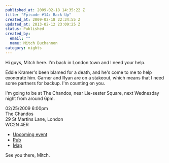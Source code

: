 ```yaml
--- 
published_at: 2009-02-18 14:35:22 Z
title: "Episode #14: Back Up"
created_at: 2009-02-18 22:34:55 Z
updated_at: 2013-02-12 23:09:25 Z
status: Published
created_by: 
  email: ""
  name: Mitch Buchannon
category: nights
---
```


Hi guys, Mitch here. I'm back in London town and I need your help.

Eddie Kramer's been blamed for a death, and he's come to me to help exonerate him. Garner and Ryan are on a stakeout, which means that I need some partners for backup. I'm counting on you.

I'm going to be at The Chandos, near Lie-sester Square, next Wednesday night from around 6pm.

02/25/2009 6:00pm  
The Chandos  
29 St Martins Lane, London  
WC2N 4ER

* [Upcoming event](http://upcoming.yahoo.com/event/1850763)
* [Pub](http://www.fancyapint.com/pubs/pub1054.html)
* [Map](http://maps.google.co.uk/maps?q=WC2N%204ER)

See you there,
Mitch.
